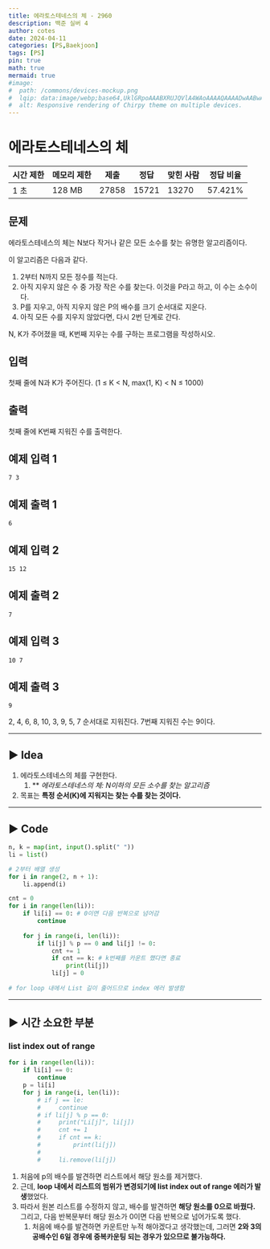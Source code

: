 ```yaml
---
title: 에라토스테네스의 체 - 2960
description: 백준 실버 4
author: cotes
date: 2024-04-11
categories: [PS,Baekjoon]
tags: [PS]
pin: true
math: true
mermaid: true
#image:
#  path: /commons/devices-mockup.png
#  lqip: data:image/webp;base64,UklGRpoAAABXRUJQVlA4WAoAAAAQAAAADwAABwAAQUxQSDIAAAARL0AmbZurmr57yyIiqE8oiG0bejIYEQTgqiDA9vqnsUSI6H+oAERp2HZ65qP/VIAWAFZQOCBCAAAA8AEAnQEqEAAIAAVAfCWkAALp8sF8rgRgAP7o9FDvMCkMde9PK7euH5M1m6VWoDXf2FkP3BqV0ZYbO6NA/VFIAAAA
#  alt: Responsive rendering of Chirpy theme on multiple devices.
---
```


# **에라토스테네스의 체**

| 시간 제한 | 메모리 제한 | 제출 | 정답 | 맞힌 사람 | 정답 비율 |
| --- | --- | --- | --- | --- | --- |
| 1 초 | 128 MB | 27858 | 15721 | 13270 | 57.421% |

## 문제

에라토스테네스의 체는 N보다 작거나 같은 모든 소수를 찾는 유명한 알고리즘이다.

이 알고리즘은 다음과 같다.

1. 2부터 N까지 모든 정수를 적는다.
2. 아직 지우지 않은 수 중 가장 작은 수를 찾는다. 이것을 P라고 하고, 이 수는 소수이다.
3. P를 지우고, 아직 지우지 않은 P의 배수를 크기 순서대로 지운다.
4. 아직 모든 수를 지우지 않았다면, 다시 2번 단계로 간다.

N, K가 주어졌을 때, K번째 지우는 수를 구하는 프로그램을 작성하시오.

## 입력

첫째 줄에 N과 K가 주어진다. (1 ≤ K < N, max(1, K) < N ≤ 1000)

## 출력

첫째 줄에 K번째 지워진 수를 출력한다.

## 예제 입력 1

```
7 3
```

## 예제 출력 1

```
6
```

## 예제 입력 2

```
15 12
```

## 예제 출력 2

```
7
```

## 예제 입력 3

```
10 7
```

## 예제 출력 3

```
9
```

2, 4, 6, 8, 10, 3, 9, 5, 7 순서대로 지워진다. 7번째 지워진 수는 9이다.


---

## ► Idea

1. 에라토스테네스의 체를 구현한다.
   1. ** _에라토스테네스의 체: N이하의 모든 소수를 찾는 알고리즘_
2. 목표는 **특정 순서(K)에 지워지는 찾는 수를 찾는 것이다.**

---

## ► Code

```python
n, k = map(int, input().split(" "))
li = list()

# 2부터 배열 생성
for i in range(2, n + 1):
    li.append(i)

cnt = 0
for i in range(len(li)):
    if li[i] == 0: # 0이면 다음 반복으로 넘어감
        continue
        
    for j in range(i, len(li)):
        if li[j] % p == 0 and li[j] != 0:
            cnt += 1
            if cnt == k: # k번째를 카운트 했다면 종료
                print(li[j])
            li[j] = 0
            
# for loop 내에서 List 길이 줄어드므로 index 에러 발생함
```

---

## ► 시간 소요한 부분

### list index out of range

```python
for i in range(len(li)):
    if li[i] == 0:
        continue
    p = li[i]
    for j in range(i, len(li)):
        # if j == le:
        #     continue
        # if li[j] % p == 0:
        #     print("Li[j]", li[j])
        #     cnt += 1
        #     if cnt == k:
        #         print(li[j])
        #
        #     li.remove(li[j])
```

1. 처음에 p의 배수를 발견하면 리스트에서 해당 원소를 제거했다.
2. 근데, **loop 내에서 리스트의 범위가 변경되기에 list index out of range 에러가 발생**했었다.
3. 따라서 원본 리스트를 수정하지 않고, 배수를 발견하면 **해당 원소를 0으로 바꿨다.** 그리고, 다음 반복문부터 해당 원소가 0이면 다음 반복으로 넘어가도록 했다.
   1. 처음에 배수를 발견하면 카운트만 누적 해야겠다고 생각했는데, 그러면 **2와 3의 공배수인 6일 경우에 중복카운팅 되는 경우가 있으므로 불가능하다.**
